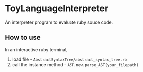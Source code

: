 # ToyLanguageInterpreter
An interpreter program to evaluate ruby souce code. 

## How to use
In an interactive ruby terminal, 
1. load file - `AbstractSyntaxTree/abstract_syntax_tree.rb`
2. call the instance method - `AST.new.parse_AST(your_filepath)`
